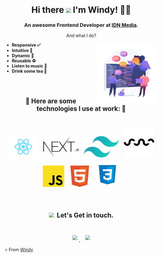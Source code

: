 <h1 align="center">Hi there <img src="https://user-images.githubusercontent.com/5679180/79618120-0daffb80-80be-11ea-819e-d2b0fa904d07.gif" width="27px"> I'm Windy! 👨‍💻 </h1>

<h3 align="center">
    An awesome Frontend Developer at <a href="https://www.idn.media">IDN Media</a>.
</h3>

<p align="center">And what I do?</p>
<img align="right" alt="Welcome to Windy's space" src="https://github.com/windyaprilianispace/windyaprilianispace/blob/main/assets/coding.jpg" width="200" />

- **Responsive ✅**
- **Intuitive 🤩**
- **Dynamic 🧬**
- **Reusable ♻️**
- **Listen to music 🎵**
- **Drink some tea 🍵**
<br>
<br>
<h2 align="center">
 🚀 Here are some technologies I use at work: 🚀
</h2>
<br/>
<p align="center">
<code><img height="70" src="https://github.com/windyaprilianispace/windyaprilianispace/blob/main/assets/react.png"></code> &nbsp;&nbsp;
<code><img height="70" src="https://github.com/windyaprilianispace/windyaprilianispace/blob/main/assets/nextjs.png"></code> &nbsp;&nbsp;
<code><img height="70" src="https://github.com/windyaprilianispace/windyaprilianispace/blob/main/assets/tailwindcss.svg"></code> &nbsp;&nbsp;
<code><img height="100" src="https://github.com/windyaprilianispace/windyaprilianispace/blob/main/assets/swr.svg"></code>
</p>
<p align="center">
<code><img height="70" src="https://github.com/windyaprilianispace/windyaprilianispace/blob/main/assets/javascript.png"></code> &nbsp;&nbsp;
<code><img height="70" src="https://github.com/windyaprilianispace/windyaprilianispace/blob/main/assets/html5.png"></code> &nbsp;&nbsp;
<code><img height="80" src="https://github.com/windyaprilianispace/windyaprilianispace/blob/main/assets/css.png"></code>
</p>
<br/>
<br/>
<h2 align="center">
  <img src="https://raw.githubusercontent.com/alexnaiman/alexnaiman/master/resources/bongocat.gif" width="50px" />&nbsp;&nbsp;Let's Get in touch.
</h2>
<br/>
<p align="center">
  <a href="https://www.linkedin.com/in/windy-apriliani-83735072/">
    <img src="https://raw.githubusercontent.com/alexnaiman/alexnaiman/master/resources/linkedin.webp" height="35px" style="margin: 5px;" />
  </a> &nbsp;&nbsp;
  <a href="mailto:windyapriliani1595@gmail.com">
    <img src="https://raw.githubusercontent.com/alexnaiman/alexnaiman/master/resources/gmail.png" height="30px" style="margin: 5px;" />
  </a>
</p>

⭐️ From [Windy](https://github.com/windyaprilianispace)
